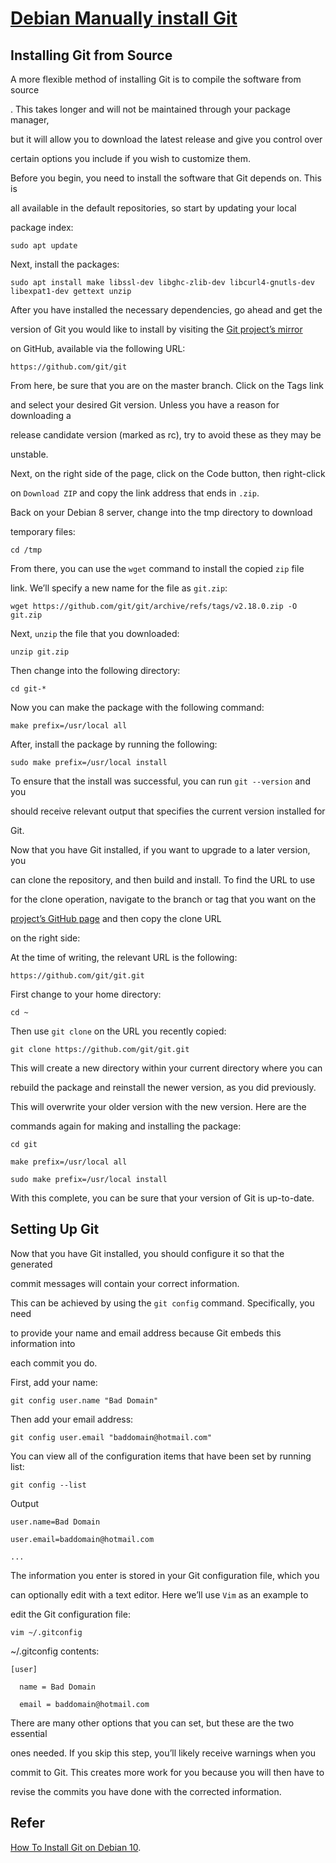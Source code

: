 # [Debian Manually install Git](https://www.digitalocean.com/community/tutorials/how-to-install-git-on-debian-10)

## Installing Git from Source

A more flexible method of installing Git is to compile the software from source

. This takes longer and will not be maintained through your package manager,

but it will allow you to download the latest release and give you control over

certain options you include if you wish to customize them.

Before you begin, you need to install the software that Git depends on. This is

all available in the default repositories, so start by updating your local

package index:

    sudo apt update
Next, install the packages:

    sudo apt install make libssl-dev libghc-zlib-dev libcurl4-gnutls-dev
    libexpat1-dev gettext unzip
After you have installed the necessary dependencies, go ahead and get the

version of Git you would like to install by visiting the [Git project’s mirror](https://github.com/git/git)

on GitHub, available via the following URL:

    https://github.com/git/git
From here, be sure that you are on the master branch. Click on the Tags link

and select your desired Git version. Unless you have a reason for downloading a

release candidate version (marked as rc), try to avoid these as they may be

unstable.

Next, on the right side of the page, click on the Code button, then right-click

on `Download ZIP` and copy the link address that ends in `.zip`.

Back on your Debian 8 server, change into the tmp directory to download

temporary files:

    cd /tmp
From there, you can use the `wget` command to install the copied `zip` file

link. We’ll specify a new name for the file as `git.zip`:

    wget https://github.com/git/git/archive/refs/tags/v2.18.0.zip -O git.zip
Next, `unzip` the file that you downloaded:

    unzip git.zip
Then change into the following directory:

    cd git-*
Now you can make the package with the following command:

    make prefix=/usr/local all
After, install the package by running the following:

    sudo make prefix=/usr/local install
To ensure that the install was successful, you can run `git --version` and you

should receive relevant output that specifies the current version installed for

Git.

Now that you have Git installed, if you want to upgrade to a later version, you

can clone the repository, and then build and install. To find the URL to use

for the clone operation, navigate to the branch or tag that you want on the

[project’s GitHub page](https://github.com/git/git) and then copy the clone URL

on the right side:

At the time of writing, the relevant URL is the following:

    https://github.com/git/git.git
First change to your home directory:

    cd ~
Then use `git clone` on the URL you recently copied:

    git clone https://github.com/git/git.git
This will create a new directory within your current directory where you can

rebuild the package and reinstall the newer version, as you did previously.

This will overwrite your older version with the new version. Here are the

commands again for making and installing the package:

    cd git

    make prefix=/usr/local all

    sudo make prefix=/usr/local install
With this complete, you can be sure that your version of Git is up-to-date.

## Setting Up Git

Now that you have Git installed, you should configure it so that the generated

commit messages will contain your correct information.

This can be achieved by using the `git config` command. Specifically, you need

to provide your name and email address because Git embeds this information into

each commit you do.

First, add your name:

    git config user.name "Bad Domain"
Then add your email address:

    git config user.email "baddomain@hotmail.com"
You can view all of the configuration items that have been set by running list:

    git config --list
Output

    user.name=Bad Domain

    user.email=baddomain@hotmail.com

    ...
The information you enter is stored in your Git configuration file, which you

can optionally edit with a text editor. Here we’ll use `Vim` as an example to

edit the Git configuration file:

    vim ~/.gitconfig
~/.gitconfig contents:

    [user]

      name = Bad Domain

      email = baddomain@hotmail.com
There are many other options that you can set, but these are the two essential

ones needed. If you skip this step, you’ll likely receive warnings when you

commit to Git. This creates more work for you because you will then have to

revise the commits you have done with the corrected information.

## Refer

[How To Install Git on Debian 10](https://www.digitalocean.com/community/tutorials/how-to-install-git-on-debian-10).
